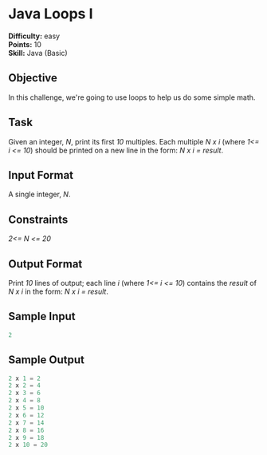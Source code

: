 # Java Loops I

**Difficulty:** easy
</br>**Points:** 10
</br>**Skill:** Java (Basic)

## Objective
In this challenge, we're going to use loops to help us do some simple math.

## Task
Given an integer, _N_, print its first _10_ multiples. Each multiple _N x i_ (where _1<= i <= 10_) should be printed on a new line in the form: _N x i = result_.

## Input Format
A single integer, _N_.

## Constraints
_2<= N <= 20_

## Output Format
Print _10_ lines of output; each line _i_ (where _1<= i <= 10_) contains the _result_ of _N x i_ in the form:
_N x i = result_.

## Sample Input
````java
2
````

## Sample Output
````java
2 x 1 = 2
2 x 2 = 4
2 x 3 = 6
2 x 4 = 8
2 x 5 = 10
2 x 6 = 12
2 x 7 = 14
2 x 8 = 16
2 x 9 = 18
2 x 10 = 20
````

